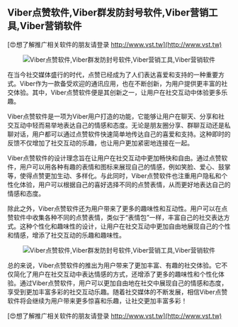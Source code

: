 ## **Viber点赞软件,Viber群发防封号软件,Viber营销工具,Viber营销软件**

[😍想了解推广相关软件的朋友请登录 http://www.vst.tw](http://www.vst.tw)

 <center><img src="https://vst.tw/MP4/tuiguang/png/0.png" alt="Viber点赞软件,Viber群发防封号软件,Viber营销工具,Viber营销软件"></center>

在当今社交媒体盛行的时代，点赞已经成为了人们表达喜爱和支持的一种重要方式。Viber作为一款备受欢迎的通讯应用，也在不断创新，为用户提供更丰富的社交体验。其中，Viber点赞软件便是其创新之一，让用户在社交互动中体验更多乐趣。

Viber点赞软件是一项为Viber用户打造的功能，它能够让用户在聊天、分享和社交互动中轻而易举地表达自己的情感和态度。无论是朋友圈分享、群聊互动还是私聊对话，用户都可以通过点赞软件快速简单地传达自己的喜爱和支持。这种即时的反馈不仅增加了社交互动的乐趣，也让用户更加紧密地连接在一起。

Viber点赞软件的设计理念旨在让用户在社交互动中更加畅快和自由。通过点赞软件，用户可以用各种有趣的表情和图标来展现自己的情感，例如笑脸、爱心、鼓掌等，使得点赞更加生动、多样化。与此同时，Viber点赞软件也注重用户隐私和个性化体验，用户可以根据自己的喜好选择不同的点赞表情，从而更好地表达自己的情感和态度。

除此之外，Viber点赞软件还为用户带来了更多的趣味性和互动性。用户可以在点赞软件中收集各种不同的点赞表情，类似于“表情包”一样，丰富自己的社交表达方式。这种个性化和趣味性的设计，让用户在社交互动中更加自由地展现自己的个性和情感，增添了社交互动的乐趣和趣味性。

 <center><img src="https://vst.tw/MP4/tuiguang/png/1.png" alt="Viber点赞软件,Viber群发防封号软件,Viber营销工具,Viber营销软件"></center>

总的来说，Viber点赞软件的推出为用户带来了更加丰富、有趣的社交体验。它不仅简化了用户在社交互动中表达情感的方式，还增添了更多的趣味性和个性化体验。通过Viber点赞软件，用户可以更加自由地在社交中展现自己的情感和态度，享受到更加丰富多彩的社交互动乐趣。随着社交媒体的不断发展，相信Viber点赞软件将会继续为用户带来更多惊喜和乐趣，让社交更加丰富多彩！

[😍想了解推广相关软件的朋友请登录 http://www.vst.tw](http://www.vst.tw)



